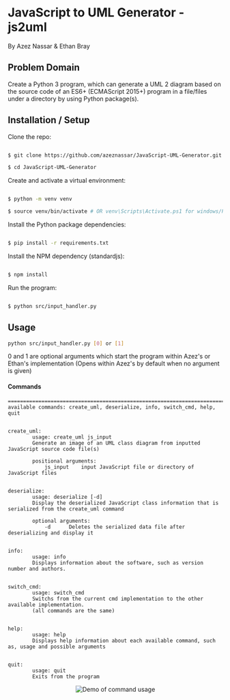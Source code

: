 # JavaScript to UML Generator - js2uml

By Azez Nassar & Ethan Bray

## Problem Domain
Create a Python 3 program, which can generate a UML 2 diagram based on the source code of an ES6+ (ECMAScript  2015+) program  in  a  file/files  under  a  directory  by  using  Python  package(s).

## Installation / Setup

Clone the repo:

```sh

$ git clone https://github.com/azeznassar/JavaScript-UML-Generator.git

$ cd JavaScript-UML-Generator

```

Create and activate a virtual environment:

```sh

$ python -m venv venv

$ source venv/bin/activate # OR venv\Scripts\Activate.ps1 for windows/PS

```


Install the Python package dependencies:

```sh

$ pip install -r requirements.txt

```

Install the NPM dependency (standardjs):

```sh

$ npm install

```

Run the program:

```sh

$ python src/input_handler.py

```

## Usage

```sh
python src/input_handler.py [0] or [1]
```
0 and 1 are optional arguments which start the program within Azez's or Ethan's implementation (Opens within Azez's by default when no argument is given)

#### Commands

    =========================================================================
    available commands: create_uml, deserialize, info, switch_cmd, help, quit


    create_uml:
            usage: create_uml js_input
            Generate an image of an UML class diagram from inputted JavaScript source code file(s)

            positional arguments:
                js_input	input JavaScript file or directory of JavaScript files


    deserialize:
            usage: deserialize [-d]
            Display the deserialized JavaScript class information that is serialized from the create_uml command

            optional arguments:
                -d		Deletes the serialized data file after deserializing and display it


    info:
            usage: info
            Displays information about the software, such as version number and authors.


    switch_cmd:
            usage: switch_cmd
            Switchs from the current cmd implementation to the other available implementation.
            (all commands are the same)


    help:
            usage: help
            Displays help information about each available command, such as, usage and possible arguments


    quit:
            usage: quit
            Exits from the program 

 <p align="center"> 
    <img src="https://i.imgur.com/pe00DnH.gif" alt="Demo of command usage">
 </p>
